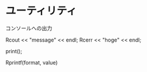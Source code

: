 # ユーティリティ

コンソールへの出力

Rcout << "message" << endl;
Rcerr << "hoge" << endl;

print();

Rprintf(format, value)